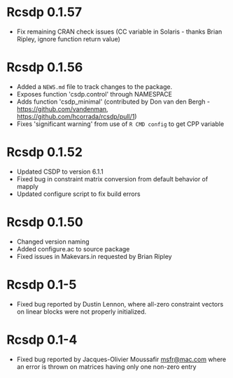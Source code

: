 # Rcsdp 0.1.57

* Fix remaining CRAN check issues (CC variable in Solaris - thanks Brian Ripley, ignore function return value)

# Rcsdp 0.1.56

* Added a `NEWS.md` file to track changes to the package.
* Exposes function 'csdp.control' through NAMESPACE
* Adds function 'csdp_minimal' (contributed by Don van den Bergh - https://github.com/vandenman, https://github.com/hcorrada/rcsdp/pull/1)
* Fixes 'significant warning' from use of `R CMD config` to get
CPP variable

# Rcsdp 0.1.52

* Updated CSDP to version 6.1.1
* Fixed bug in constraint matrix conversion from default behavior of mapply
* Updated configure script to fix build errors

# Rcsdp 0.1.50

* Changed version naming
* Added configure.ac to source package
* Fixed issues in Makevars.in requested by Brian Ripley

# Rcsdp 0.1-5

* Fixed bug reported by Dustin Lennon, where all-zero constraint vectors on linear blocks were not properly initialized.

# Rcsdp 0.1-4

* Fixed bug reported by Jacques-Olivier Moussafir <msfr@mac.com> where an error is thrown on matrices having only one non-zero entry
